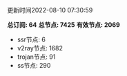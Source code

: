 更新时间2022-08-10 07:30:59

**总订阅: 64**
**总节点: 7425**
**有效节点: 2069**
- ssr节点: 6
- v2ray节点: 1682
- trojan节点: 91
- ss节点: 290
